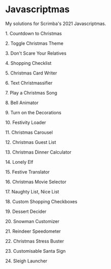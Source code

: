 <h1>Javascriptmas</h1>
<p>My solutions for Scrimba's 2021 Javascriptmas.</p>
<p>1. Countdown to Christmas <p>
<p>2. Toggle Christmas Theme<p>
<p>3. Don't Scare Your Relatives<p>
<p>4. Shopping Checklist<p>
<p>5. Christmas Card Writer<p>
<p>6. Text Christmassifier<p>
<p>7. Play a Christmas Song<p>
<p>8. Bell Animator<p>  
<p>9. Turn on the Decorations<p> 
<p>10. Festivity Loader<p>
<p>11. Christmas Carousel<p>
<p>12. Christmas Guest List<p>
<p>13. Christmas Dinner Calculator<p>
<p>14. Lonely Elf<p>
<p>15. Festive Translator<p>
<p>16. Christmas Movie Selector<p>
<p>17. Naughty List, Nice List<p>
<p>18. Custom Shopping Checkboxes<p>
<p>19. Dessert Decider<p>
<p>20. Snowman Customizer<p>
<p>21. Reindeer Speedometer<p>
<p>22. Christmas Stress Buster<p>
<p>23. Customisable Santa Sign<p>
<p>24. Sleigh Launcher<p>
